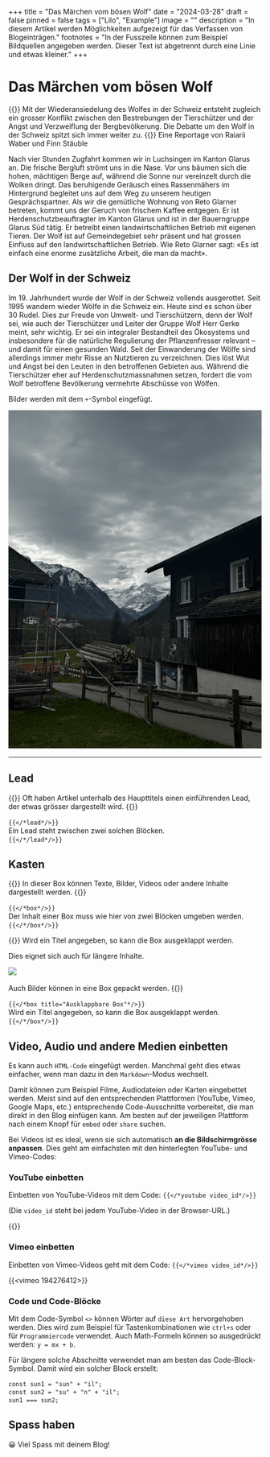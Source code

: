 +++
title = "Das Märchen vom bösen Wolf"
date = "2024-03-28"
draft = false
pinned = false
tags = ["Lilo", "Example"]
image = ""
description = "In diesem Artikel werden Möglichkeiten aufgezeigt für das Verfassen von Blogeinträgen."
footnotes = "In der Fusszeile können zum Beispiel Bildquellen angegeben werden. Dieser Text ist abgetrennt durch eine Linie und etwas kleiner."
+++
# Das Märchen vom bösen Wolf

{{<lead>}}
Mit der Wiederansiedelung des Wolfes in der Schweiz entsteht zugleich ein grosser Konflikt zwischen den Bestrebungen der Tierschützer und der Angst und Verzweiflung der Bergbevölkerung. Die Debatte um den Wolf in der Schweiz spitzt sich immer weiter zu.
{{</lead>}}
Eine Reportage von Raiarii Waber und Finn Stäuble

Nach vier Stunden Zugfahrt kommen wir in Luchsingen im Kanton Glarus an. Die frische Bergluft strömt uns in die Nase. Vor uns bäumen sich die hohen, mächtigen Berge auf, während die Sonne nur vereinzelt durch die Wolken dringt. Das beruhigende Geräusch eines Rassenmähers im Hintergrund begleitet uns auf dem Weg zu unserem heutigen Gesprächspartner. Als wir die gemütliche Wohnung von Reto Glarner betreten, kommt uns der Geruch von frischem Kaffee entgegen. Er ist Herdenschutzbeauftragter im Kanton Glarus und ist in der Bauerngruppe Glarus Süd tätig. Er betreibt einen landwirtschaftlichen Betrieb mit eigenen Tieren. Der Wolf ist auf Gemeindegebiet sehr präsent und hat grossen Einfluss auf den landwirtschaftlichen Betrieb. Wie Reto Glarner sagt: «Es ist einfach eine enorme zusätzliche Arbeit, die man da macht». 

## Der Wolf in der Schweiz

Im 19. Jahrhundert wurde der Wolf in der Schweiz vollends ausgerottet. Seit 1995 wandern wieder Wölfe in die Schweiz ein. Heute sind es schon über 30 Rudel. Dies zur Freude von Umwelt- und Tierschützern, denn der Wolf sei, wie auch der Tierschützer und Leiter der Gruppe Wolf Herr Gerke meint, sehr wichtig. Er sei ein integraler Bestandteil des Ökosystems und insbesondere für die natürliche Regulierung der Pflanzenfresser relevant – und damit für einen gesunden Wald. 
Seit der Einwanderung der Wölfe sind allerdings immer mehr Risse an Nutztieren zu verzeichnen. Dies löst Wut und Angst bei den Leuten in den betroffenen Gebieten aus. 
Während die Tierschützer eher auf Herdenschutzmassnahmen setzen, fordert die vom Wolf betroffene Bevölkerung vermehrte Abschüsse von Wölfen. 

Bilder werden mit dem `+`-Symbol eingefügt.

![](microsoftteams-image-35-2-1-.png "Ein Bild von Reto Glarners Haus ©Raiarii Waber")

- - -

## Lead

{{<lead>}}
Oft haben Artikel unterhalb des Haupttitels einen einführenden Lead, der etwas grösser dargestellt wird.
{{</lead>}}

`{{</*lead*/>}}`\
Ein Lead steht zwischen zwei solchen Blöcken.\
`{{</*/lead*/>}}`

## Kasten

{{<box>}}
In dieser Box können Texte, Bilder, Videos oder andere Inhalte dargestellt werden.
{{</box>}}

`{{</*box*/>}}`\
Der Inhalt einer Box muss wie hier von zwei Blöcken umgeben werden.\
`{{</*/box*/>}}`

{{<box title="Ausklappbare Box">}}
Wird ein Titel angegeben, so kann die Box ausgeklappt werden.

Dies eignet sich auch für längere Inhalte.

![](/img/default-image.jpg)

Auch Bilder können in eine Box gepackt werden.
{{</box>}}

`{{</*box title="Ausklappbare Box"*/>}}`\
Wird ein Titel angegeben, so kann die Box ausgeklappt werden.\
`{{</*/box*/>}}`

## Video, Audio und andere Medien einbetten

Es kann auch `HTML-Code` eingefügt werden. Manchmal geht dies etwas einfacher, wenn man dazu in den `Markdown`-Modus wechselt.

Damit können zum Beispiel Filme, Audiodateien oder Karten eingebettet werden. Meist sind auf den entsprechenden Plattformen (YouTube, Vimeo, Google Maps, etc.) entsprechende Code-Ausschnitte vorbereitet, die man direkt in den Blog einfügen kann. Am besten auf der jeweiligen Plattform nach einem Knopf für `embed` oder `share` suchen.

Bei Videos ist es ideal, wenn sie sich automatisch **an die Bildschirmgrösse anpassen**. Dies geht am einfachsten mit den hinterlegten YouTube- und Vimeo-Codes:

### YouTube einbetten

Einbetten von YouTube-Videos mit dem Code: `{{</*youtube video_id*/>}}`

(Die `video_id` steht bei jedem YouTube-Video in der Browser-URL.)

{{<youtube kQjtK32mGJQ>}}

### Vimeo einbetten

Einbetten von Vimeo-Videos geht mit dem Code: `{{</*vimeo video_id*/>}}`

{{<vimeo 194276412>}}

### Code und Code-Blöcke

Mit dem Code-Symbol `<>` können Wörter auf `diese Art` hervorgehoben werden. Dies wird zum Beispiel für Tastenkombinationen wie `ctrl+s` oder für `Programmiercode` verwendet. Auch Math-Formeln können so ausgedrückt werden: `y = mx + b`.

Für längere solche Abschnitte verwendet man am besten das Code-Block-Symbol. Damit wird ein solcher Block erstellt:

```
const sun1 = "sun" + "il";
const sun2 = "su" + "n" + "il";
sun1 === sun2;
```

## Spass haben

😀 Viel Spass mit deinem Blog!